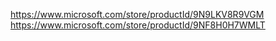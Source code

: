 https://www.microsoft.com/store/productId/9N9LKV8R9VGM
https://www.microsoft.com/store/productId/9NF8H0H7WMLT
